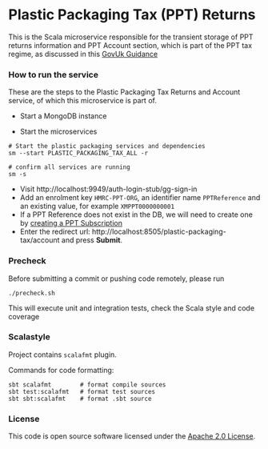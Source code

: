 
# Plastic Packaging Tax (PPT) Returns

This is the Scala microservice responsible for the transient storage of PPT returns information and PPT Account section,
which is part of the PPT tax regime, as discussed in this [GovUk Guidance](https://www.gov.uk/government/publications/introduction-of-plastic-packaging-tax/plastic-packaging-tax)
 
### How to run the service

These are the steps to the Plastic Packaging Tax Returns and Account service, of which this microservice is part of.

* Start a MongoDB instance

* Start the microservices
 
```
# Start the plastic packaging services and dependencies 
sm --start PLASTIC_PACKAGING_TAX_ALL -r

# confirm all services are running
sm -s 
```

* Visit http://localhost:9949/auth-login-stub/gg-sign-in
* Add an enrolment key `HMRC-PPT-ORG`, an identifier name `PPTReference` and an existing value, for example `XMPPT0000000001`
* If a PPT Reference does not exist in the DB, we will need to create one by [creating a PPT Subscription](https://github.com/hmrc/plastic-packaging-tax-registration-frontend)
* Enter the redirect url: http://localhost:8505/plastic-packaging-tax/account and press **Submit**.
  

### Precheck

Before submitting a commit or pushing code remotely, please run  
```
./precheck.sh
```
This will execute unit and integration tests, check the Scala style and code coverage

### Scalastyle

Project contains `scalafmt` plugin.

Commands for code formatting:

```
sbt scalafmt        # format compile sources
sbt test:scalafmt   # format test sources
sbt sbt:scalafmt    # format .sbt source
```

### License

This code is open source software licensed under the [Apache 2.0 License]("http://www.apache.org/licenses/LICENSE-2.0.html").

